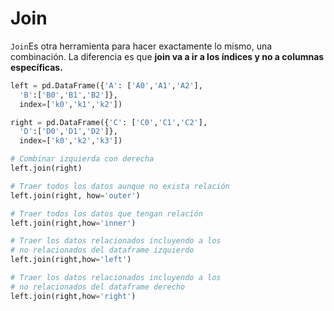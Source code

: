 # Join

`Join`Es otra herramienta para hacer exactamente lo mismo, una combinación. La diferencia es que **join va a ir a los índices y no a columnas específicas.**

```python
left = pd.DataFrame({'A': ['A0','A1','A2'],
  'B':['B0','B1','B2']},
  index=['k0','k1','k2'])

right = pd.DataFrame({'C': ['C0','C1','C2'],
  'D':['D0','D1','D2']},
  index=['k0','k2','k3'])

# Combinar izquierda con derecha
left.join(right)

# Traer todos los datos aunque no exista relación
left.join(right, how='outer')

# Traer todos los datos que tengan relación
left.join(right,how='inner')

# Traer los datos relacionados incluyendo a los 
# no relacionados del dataframe izquierdo
left.join(right,how='left')

# Traer los datos relacionados incluyendo a los 
# no relacionados del dataframe derecho
left.join(right,how='right')
```